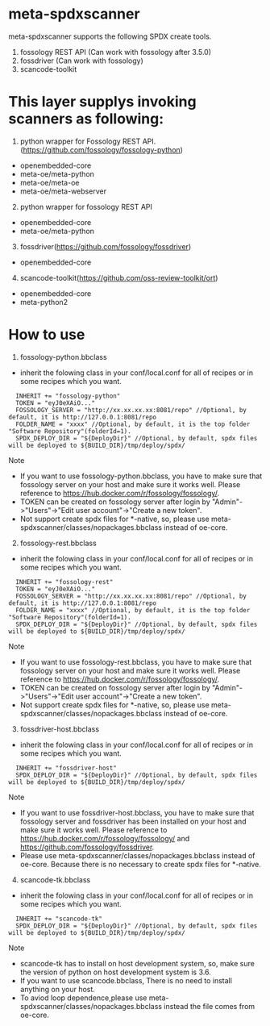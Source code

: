# meta-spdxscanner

meta-spdxscanner supports the following SPDX create tools.
1. fossology REST API (Can work with fossology after 3.5.0)
2. fossdriver (Can work with fossology)
3. scancode-toolkit

# This layer supplys invoking scanners as following:

1. python wrapper for Fossology REST API.(https://github.com/fossology/fossology-python)
- openembedded-core
- meta-oe/meta-python
- meta-oe/meta-oe
- meta-oe/meta-webserver

2. python wrapper for fossology REST API
- openembedded-core
- meta-oe/meta-python

3. fossdriver(https://github.com/fossology/fossdriver)
- openembedded-core

4. scancode-toolkit(https://github.com/oss-review-toolkit/ort)
- openembedded-core
- meta-python2

# How to use

1.  fossology-python.bbclass
- inherit the folowing class in your conf/local.conf for all of recipes or
  in some recipes which you want.

```
  INHERIT += "fossology-python"
  TOKEN = "eyJ0eXAiO..."
  FOSSOLOGY_SERVER = "http://xx.xx.xx.xx:8081/repo" //Optional, by default, it is http://127.0.0.1:8081/repo
  FOLDER_NAME = "xxxx" //Optional, by default, it is the top folder "Software Repository"(folderId=1).
  SPDX_DEPLOY_DIR = "${DeployDir}" //Optional, by default, spdx files will be deployed to ${BUILD_DIR}/tmp/deploy/spdx/
```
Note
- If you want to use fossology-python.bbclass, you have to make sure that fossology server on your host and make sure it works well.
  Please reference to https://hub.docker.com/r/fossology/fossology/.
- TOKEN can be created on fossology server after login by "Admin"->"Users"->"Edit user account"->"Create a new token".
- Not support create spdx files for *-native, so, please use meta-spdxscanner/classes/nopackages.bbclass instead of oe-core.


2.  fossology-rest.bbclass
- inherit the folowing class in your conf/local.conf for all of recipes or
  in some recipes which you want.

```
  INHERIT += "fossology-rest"
  TOKEN = "eyJ0eXAiO..."
  FOSSOLOGY_SERVER = "http://xx.xx.xx.xx:8081/repo" //Optional, by default, it is http://127.0.0.1:8081/repo
  FOLDER_NAME = "xxxx" //Optional, by default, it is the top folder "Software Repository"(folderId=1).
  SPDX_DEPLOY_DIR = "${DeployDir}" //Optional, by default, spdx files will be deployed to ${BUILD_DIR}/tmp/deploy/spdx/ 
```
Note
- If you want to use fossology-rest.bbclass, you have to make sure that fossology server on your host and make sure it works well.
  Please reference to https://hub.docker.com/r/fossology/fossology/.
- TOKEN can be created on fossology server after login by "Admin"->"Users"->"Edit user account"->"Create a new token".
- Not support create spdx files for *-native, so, please use meta-spdxscanner/classes/nopackages.bbclass instead of oe-core.

3.  fossdriver-host.bbclass
- inherit the folowing class in your conf/local.conf for all of recipes or
  in some recipes which you want.

```
  INHERIT += "fossdriver-host"
  SPDX_DEPLOY_DIR = "${DeployDir}" //Optional, by default, spdx files will be deployed to ${BUILD_DIR}/tmp/deploy/spdx/
```
Note
- If you want to use fossdriver-host.bbclass, you have to make sure that fossology server and fossdriver has been installed on your host and make sure it works well.
  Please reference to https://hub.docker.com/r/fossology/fossology/ and https://github.com/fossology/fossdriver.
- Please use meta-spdxscanner/classes/nopackages.bbclass instead of oe-core. Because there is no necessary to create spdx files for *-native.
  
4.  scancode-tk.bbclass
- inherit the folowing class in your conf/local.conf for all of recipes or
  in some recipes which you want.

```
  INHERIT += "scancode-tk"
  SPDX_DEPLOY_DIR = "${DeployDir}" //Optional, by default, spdx files will be deployed to ${BUILD_DIR}/tmp/deploy/spdx/

```
Note
- scancode-tk has to install on host development system, so, make sure the version of python on host development system is 3.6.
- If you want to use scancode.bbclass, There is no need to install anything on your host.
- To aviod loop dependence,please use meta-spdxscanner/classes/nopackages.bbclass instead the file comes from oe-core.

